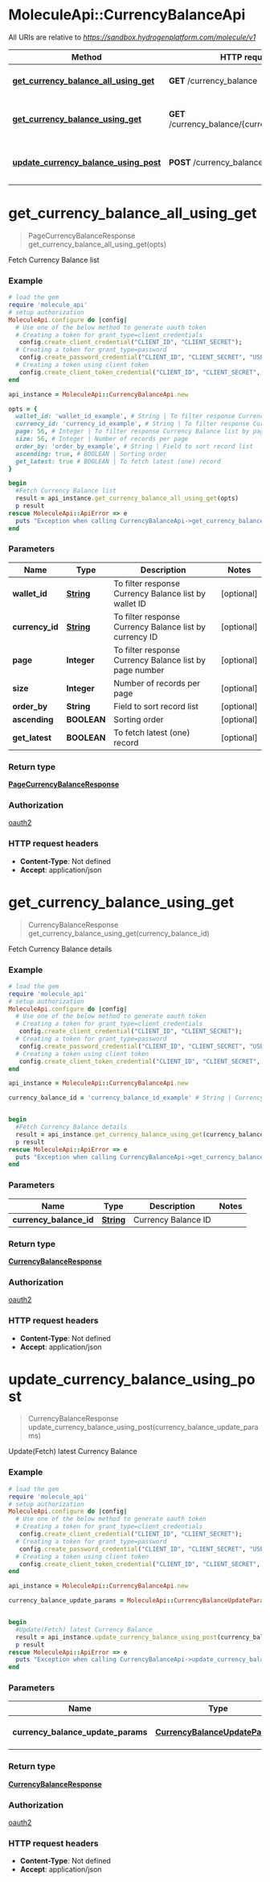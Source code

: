 # MoleculeApi::CurrencyBalanceApi

All URIs are relative to *https://sandbox.hydrogenplatform.com/molecule/v1*

Method | HTTP request | Description
------------- | ------------- | -------------
[**get_currency_balance_all_using_get**](CurrencyBalanceApi.md#get_currency_balance_all_using_get) | **GET** /currency_balance | Fetch Currency Balance list
[**get_currency_balance_using_get**](CurrencyBalanceApi.md#get_currency_balance_using_get) | **GET** /currency_balance/{currency_balance_id} | Fetch Currency Balance details
[**update_currency_balance_using_post**](CurrencyBalanceApi.md#update_currency_balance_using_post) | **POST** /currency_balance/update | Update(Fetch) latest Currency Balance


# **get_currency_balance_all_using_get**
> PageCurrencyBalanceResponse get_currency_balance_all_using_get(opts)

Fetch Currency Balance list

### Example
```ruby
# load the gem
require 'molecule_api'
# setup authorization
MoleculeApi.configure do |config|
  # Use one of the below method to generate oauth token        
  # Creating a token for grant_type=client_credentials
   config.create_client_credential("CLIENT_ID", "CLIENT_SECRET");
  # Creating a token for grant_type=password
   config.create_password_credential("CLIENT_ID", "CLIENT_SECRET", "USERNAME", "PASSWORD");
  # Creating a token using client token
   config.create_client_token_credential("CLIENT_ID", "CLIENT_SECRET", "CLIENT_TOKEN");
end

api_instance = MoleculeApi::CurrencyBalanceApi.new

opts = { 
  wallet_id: 'wallet_id_example', # String | To filter response Currency Balance list by wallet ID
  currency_id: 'currency_id_example', # String | To filter response Currency Balance list by currency ID
  page: 56, # Integer | To filter response Currency Balance list by page number
  size: 56, # Integer | Number of records per page
  order_by: 'order_by_example', # String | Field to sort record list
  ascending: true, # BOOLEAN | Sorting order
  get_latest: true # BOOLEAN | To fetch latest (one) record
}

begin
  #Fetch Currency Balance list
  result = api_instance.get_currency_balance_all_using_get(opts)
  p result
rescue MoleculeApi::ApiError => e
  puts "Exception when calling CurrencyBalanceApi->get_currency_balance_all_using_get: #{e}"
end
```

### Parameters

Name | Type | Description  | Notes
------------- | ------------- | ------------- | -------------
 **wallet_id** | [**String**](.md)| To filter response Currency Balance list by wallet ID | [optional] 
 **currency_id** | [**String**](.md)| To filter response Currency Balance list by currency ID | [optional] 
 **page** | **Integer**| To filter response Currency Balance list by page number | [optional] 
 **size** | **Integer**| Number of records per page | [optional] 
 **order_by** | **String**| Field to sort record list | [optional] 
 **ascending** | **BOOLEAN**| Sorting order | [optional] 
 **get_latest** | **BOOLEAN**| To fetch latest (one) record | [optional] 

### Return type

[**PageCurrencyBalanceResponse**](PageCurrencyBalanceResponse.md)

### Authorization

[oauth2](../README.md#oauth2)

### HTTP request headers

 - **Content-Type**: Not defined
 - **Accept**: application/json



# **get_currency_balance_using_get**
> CurrencyBalanceResponse get_currency_balance_using_get(currency_balance_id)

Fetch Currency Balance details

### Example
```ruby
# load the gem
require 'molecule_api'
# setup authorization
MoleculeApi.configure do |config|
  # Use one of the below method to generate oauth token        
  # Creating a token for grant_type=client_credentials
   config.create_client_credential("CLIENT_ID", "CLIENT_SECRET");
  # Creating a token for grant_type=password
   config.create_password_credential("CLIENT_ID", "CLIENT_SECRET", "USERNAME", "PASSWORD");
  # Creating a token using client token
   config.create_client_token_credential("CLIENT_ID", "CLIENT_SECRET", "CLIENT_TOKEN");
end

api_instance = MoleculeApi::CurrencyBalanceApi.new

currency_balance_id = 'currency_balance_id_example' # String | Currency Balance ID


begin
  #Fetch Currency Balance details
  result = api_instance.get_currency_balance_using_get(currency_balance_id)
  p result
rescue MoleculeApi::ApiError => e
  puts "Exception when calling CurrencyBalanceApi->get_currency_balance_using_get: #{e}"
end
```

### Parameters

Name | Type | Description  | Notes
------------- | ------------- | ------------- | -------------
 **currency_balance_id** | [**String**](.md)| Currency Balance ID | 

### Return type

[**CurrencyBalanceResponse**](CurrencyBalanceResponse.md)

### Authorization

[oauth2](../README.md#oauth2)

### HTTP request headers

 - **Content-Type**: Not defined
 - **Accept**: application/json



# **update_currency_balance_using_post**
> CurrencyBalanceResponse update_currency_balance_using_post(currency_balance_update_params)

Update(Fetch) latest Currency Balance

### Example
```ruby
# load the gem
require 'molecule_api'
# setup authorization
MoleculeApi.configure do |config|
  # Use one of the below method to generate oauth token        
  # Creating a token for grant_type=client_credentials
   config.create_client_credential("CLIENT_ID", "CLIENT_SECRET");
  # Creating a token for grant_type=password
   config.create_password_credential("CLIENT_ID", "CLIENT_SECRET", "USERNAME", "PASSWORD");
  # Creating a token using client token
   config.create_client_token_credential("CLIENT_ID", "CLIENT_SECRET", "CLIENT_TOKEN");
end

api_instance = MoleculeApi::CurrencyBalanceApi.new

currency_balance_update_params = MoleculeApi::CurrencyBalanceUpdateParams.new # CurrencyBalanceUpdateParams | To fetch/update latest record


begin
  #Update(Fetch) latest Currency Balance
  result = api_instance.update_currency_balance_using_post(currency_balance_update_params)
  p result
rescue MoleculeApi::ApiError => e
  puts "Exception when calling CurrencyBalanceApi->update_currency_balance_using_post: #{e}"
end
```

### Parameters

Name | Type | Description  | Notes
------------- | ------------- | ------------- | -------------
 **currency_balance_update_params** | [**CurrencyBalanceUpdateParams**](CurrencyBalanceUpdateParams.md)| To fetch/update latest record | 

### Return type

[**CurrencyBalanceResponse**](CurrencyBalanceResponse.md)

### Authorization

[oauth2](../README.md#oauth2)

### HTTP request headers

 - **Content-Type**: Not defined
 - **Accept**: application/json




